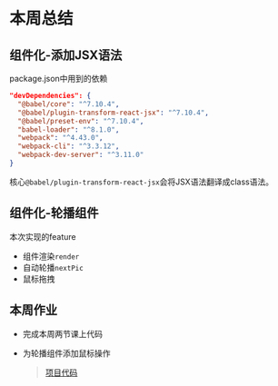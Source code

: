 # 本周总结

## 组件化-添加JSX语法

package.json中用到的依赖

```json
"devDependencies": {
  "@babel/core": "^7.10.4",
  "@babel/plugin-transform-react-jsx": "^7.10.4",
  "@babel/preset-env": "^7.10.4",
  "babel-loader": "^8.1.0",
  "webpack": "^4.43.0",
  "webpack-cli": "^3.3.12",
  "webpack-dev-server": "^3.11.0"
}
```

核心`@babel/plugin-transform-react-jsx`会将JSX语法翻译成class语法。

## 组件化-轮播组件

本次实现的feature

* 组件渲染`render`
* 自动轮播`nextPic`
* 鼠标拖拽

## 本周作业

* 完成本周两节课上代码
* 为轮播组件添加鼠标操作

  > [项目代码](./carousel-component)